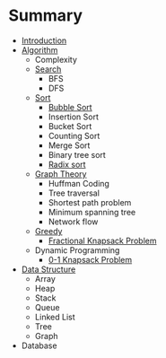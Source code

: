 # Summary

* [Introduction](README.md)
* [Algorithm](algorithm-and-datastructure/algorithm.md)
  * Complexity
  * [Search](algorithm-and-datastructure/algorithm/search.md)
    * BFS
    * DFS
  * [Sort](algorithm-and-datastructure/algorithm/sort.md)
    * [Bubble Sort](algorithm-and-datastructure/algorithm/sort/bubble-sort.md)
    * Insertion Sort
    * Bucket Sort
    * Counting Sort
    * Merge Sort
    * Binary tree sort
    * [Radix sort](algorithm-and-datastructure/algorithm/sort/radix-sort.md)
  * [Graph Theory ](algorithm-and-datastructure/algorithm/graph-theory.md)
    * Huffman Coding
    * Tree traversal 
    * Shortest path problem
    * Minimum spanning tree
    * Network flow
  * [Greedy](algorithm-and-datastructure/algorithm/greedy.md)
    * [Fractional Knapsack Problem](algorithm-and-datastructure/algorithm/greedy/fractional-knapsack-problem.md)
  * Dynamic Programming
    * [0-1 Knapsack Problem](0-1-knapsack-problem.md)
* [Data Structure](data-structure.md)
  * Array
  * Heap
  * Stack
  * Queue
  * Linked List
  * Tree
  * Graph
* Database

